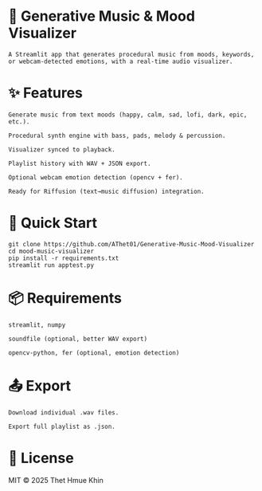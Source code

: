 # 🎵 Generative Music & Mood Visualizer
```
A Streamlit app that generates procedural music from moods, keywords, or webcam-detected emotions, with a real-time audio visualizer.
```
# ✨ Features
```
Generate music from text moods (happy, calm, sad, lofi, dark, epic, etc.).

Procedural synth engine with bass, pads, melody & percussion.

Visualizer synced to playback.

Playlist history with WAV + JSON export.

Optional webcam emotion detection (opencv + fer).

Ready for Riffusion (text→music diffusion) integration.
```
# 🚀 Quick Start
```
git clone https://github.com/AThet01/Generative-Music-Mood-Visualizer
cd mood-music-visualizer
pip install -r requirements.txt
streamlit run apptest.py
```

# 📦 Requirements
```
streamlit, numpy

soundfile (optional, better WAV export)

opencv-python, fer (optional, emotion detection)
```
# 📤 Export
```
Download individual .wav files.

Export full playlist as .json.
```
# 📝 License

MIT © 2025 Thet Hmue Khin
